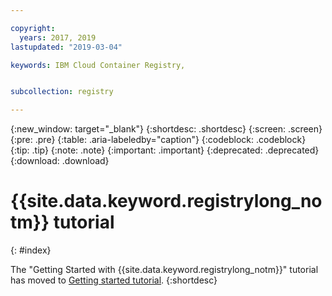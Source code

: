```yaml
---

copyright:
  years: 2017, 2019
lastupdated: "2019-03-04"

keywords: IBM Cloud Container Registry, 


subcollection: registry

---
```


{:new_window: target="_blank"}
{:shortdesc: .shortdesc}
{:screen: .screen}
{:pre: .pre}
{:table: .aria-labeledby="caption"}
{:codeblock: .codeblock}
{:tip: .tip}
{:note: .note}
{:important: .important}
{:deprecated: .deprecated}
{:download: .download}

# {{site.data.keyword.registrylong_notm}} tutorial
{: #index}

The "Getting Started with {{site.data.keyword.registrylong_notm}}" tutorial has moved to [Getting started tutorial](/docs/services/Registry?topic=registry-getting-started#getting-started).
{:shortdesc}
